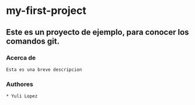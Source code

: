 # my-first-project
Este es un proyecto de ejemplo, para conocer los comandos git.
-------
### Acerca de
    Esta es una breve descripcion
### Authores
    * Yuli Lopez
